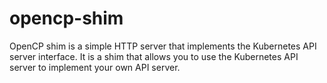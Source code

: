 # opencp-shim
OpenCP shim is a simple HTTP server that implements the Kubernetes API server interface. It is a shim that allows you to use the Kubernetes API server to implement your own API server.

